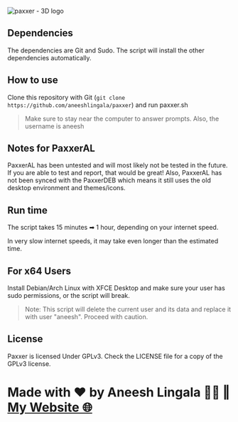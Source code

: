 ![paxxer - 3D logo](https://github.com/aneeshlingala/paxxer/assets/87113916/ff90e289-eb0f-4afe-8687-090930078b10)

## Dependencies
The dependencies are Git and Sudo. The script will install the other dependencies automatically.

## How to use
Clone this repository with Git (``git clone https://github.com/aneeshlingala/paxxer``) and run paxxer.sh

> Make sure to stay near the computer to answer prompts. Also, the username is aneesh

## Notes for PaxxerAL
PaxxerAL has been untested and will most likely not be tested in the future. If you are able to test and report, that would be great! Also, PaxxerAL has not been synced with the PaxxerDEB which means it still uses the old desktop environment and themes/icons.

## Run time
The script takes 15 minutes ➡ 1 hour, depending on your internet speed.

In very slow internet speeds, it may take even longer than the estimated time.

## For x64 Users

Install Debian/Arch Linux with XFCE Desktop and make sure your user has sudo permissions, or the script will break.

> Note: This script will delete the current user and its data and replace it with user "aneesh". Proceed with caution.

## License
Paxxer is licensed Under GPLv3. Check the LICENSE file for a copy of the GPLv3 license.

# Made with ♥ by Aneesh Lingala 👨‍💻 ‖ [My Website 🌐](https://aneeshlingala.github.io)
